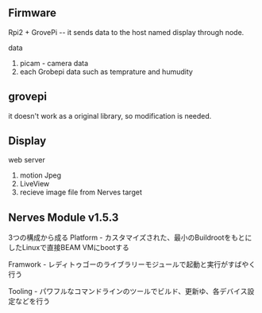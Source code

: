Firmware
-----
Rpi2 + GrovePi -- it sends data to the host named display through node.

data
1. picam - camera data 
2. each Grobepi data such as temprature and humudity

grovepi
----
it doesn't work as a original library, so modification is needed.


Display
----
web server 
1. motion Jpeg
2. LiveView 
3. recieve image file from Nerves target

Nerves Module v1.5.3
-----
3つの構成から成る
Platform - カスタマイズされた、最小のBuildrootをもとにしたLinuxで直接BEAM VMにbootする

Framwork - レディトゥゴーのライブラリーモジュールで起動と実行がすばやく行う

Tooling - パワフルなコマンドラインのツールでビルド、更新ゆ、各デバイス設定などを行う




